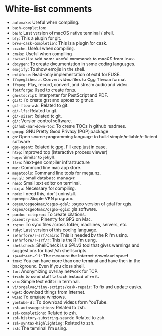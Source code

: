 # White-list comments
- `automake`: Useful when compiling. 
- `bash-completion`: 
- `bash`: Last version of macOS native terminal / shell. 
- `bfg`: This a plugin for git. 
- `brew-cask-completion`: This is a plugin for cask. 
- `ccache`: Useful when compiling. 
- `cmake`: Useful when compiling. 
- `coreutils`: Add some useful commands to macOS from linux. 
- `doxygen`: To create documentation in some coding languages. 
- `emojify`: To show emojis in the shell. 
- `ext4fuse`: Read-only implementation of ext4 for FUSE. 
- `ffmpeg2theora`: Convert video files to Ogg Theora format
- `ffmpeg`: Play, record, convert, and stream audio and video. 
- `fontforge`: Used to create fonts. 
- `ghostscript`: Interpreter for PostScript and PDF.
- `gist`: To create gist and upload to github. 
- `git-flow-avh`: Related to git. 
- `git-lfs`: Related to git. 
- `git-sizer`: Related to git. 
- `git`: Version control software. 
- `github-markdown-toc`: To create TOCs in github readmes. 
- `gnupg`: GNU Pretty Good Privacy (PGP) package
- `go`: Open source programming language to build simple/reliable/efficient software
- `gpg-agent`: Related to gpg. I'll keep just in case. 
- `htop`: Improved top (interactive process viewer). 
- `hugo`: Similar to jekyll. 
- `llvm`: Next-gen compiler infrastructure
- `mas`: Command line mac app store. 
- `megatools`: Command line tools for mega.nz. 
- `mysql`: small database manager. 
- `nano`: Small text editor on terminal. 
- `ninja`: Necessary for compiling. 
- `node`: I need this, don't uninstall. 
- `openvpn`: Simple VPN program. 
- `osgeo/osgeo4mac/osgeo-gdal`: osgeo version of gdal for qgis. 
- `osgeo/osgeo4mac/osgeo-qgis`: gis software. 
- `pandoc-citeproc`: To create citations. 
- `pinentry-mac`: Pinentry for GPG on Mac. 
- `rsync`: To sync files across folder, machines, servers, etc. 
- `ruby`: Last version of this coding language. 
- `sethrfore/r-srf/cairo`: This is needed by the R I'm using. 
- `sethrfore/r-srf/r`: This is the R I'm using.
- `shellcheck`: ShellCheck is a GPLv3 tool that gives warnings and suggestions for bash/sh shell scripts. 
- `speedtest-cli`: The measure the Internet download speed. 
- `tmux`: You can have more than one terminal and have then in the background. Even if you close shell. 
- `tor`: Anonymizing overlay network for TCP.
- `trash`: to send stuff to trash instead of `rm` it. 
- `vim`: Simple text editor in terminal. 
- `vitorgalvao/tiny-scripts/cask-repair`: To fix and update casks. 
- `wget`: download things from Internet. 
- `wine`: To emulate windows.  
- `youtube-dl`: To download videos form YouTube. 
- `zsh-autosuggestions`: Related to zsh. 
- `zsh-completions`: Related to zsh. 
- `zsh-history-substring-search`: Related to zsh. 
- `zsh-syntax-highlighting`: Related to zsh. 
- `zsh`: The terminal I'm using. 
